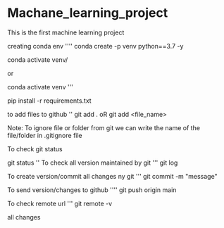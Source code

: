 # Machane_learning_project
This is the first machine learning project


creating conda env
  ''''
conda create -p venv python==3.7 -y

conda activate venv/

or 

conda activate venv
'''

pip install -r requirements.txt

to add files to github
''
git add .
oR
git add <file_name>

Note: To ignore file or folder from git we can write the name of the file/folder in .gitignore file

To check git status

git status
''
To check all version maintained by git
'''
git log

To create version/commit all changes ny git 
'''
git commit -m "message"

To send version/changes to github
''''
git push origin main

To check remote url
'''
git remote -v

all changes 


